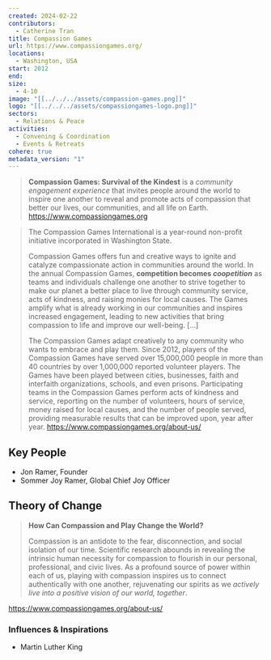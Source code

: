```yaml
---
created: 2024-02-22
contributors:
  - Catherine Tran
title: Compassion Games
url: https://www.compassiongames.org/
locations:
  - Washington, USA
start: 2012
end: 
size:
  - 4-10
image: "[[../../../assets/compassion-games.png]]"
logo: "[[../../../assets/compassiongames-logo.png]]"
sectors:
  - Relations & Peace
activities:
  - Convening & Coordination
  - Events & Retreats
cohere: true
metadata_version: "1"
---
```

>**Compassion Games: Survival of the Kindest** is a _community engagement experience_ that invites people around the world to inspire one another to reveal and promote acts of compassion that better our lives, our communities, and all life on Earth.
https://www.compassiongames.org

>The Compassion Games International is a year-round non-profit initiative incorporated in Washington State.
>
>Compassion Games offers fun and creative ways to ignite and catalyze compassionate action in communities around the world. In the annual Compassion Games, **competition becomes _coopetition_** as teams and individuals challenge one another to strive together to make our planet a better place to live through community service, acts of kindness, and raising monies for local causes. The Games amplify what is already working in our communities and inspires increased engagement, leading to new activities that bring compassion to life and improve our well-being. [...]
>
>The Compassion Games adapt creatively to any community who wants to embrace and play them. Since 2012, players of the Compassion Games have served over 15,000,000 people in more than 40 countries by over 1,000,000 reported volunteer players. The Games have been played between cities, businesses, faith and interfaith organizations, schools, and even prisons. Participating teams in the Compassion Games perform acts of kindness and service, reporting on the number of volunteers, hours of service, money raised for local causes, and the number of people served, providing measurable results that can be improved upon, year after year.
https://www.compassiongames.org/about-us/

## Key People

- Jon Ramer, Founder
- Sommer Joy Ramer, Global Chief Joy Officer

## Theory of Change

>**How Can Compassion and Play Change the World?**
>
>Compassion is an antidote to the fear, disconnection, and social isolation of our time. Scientific research abounds in revealing the intrinsic human necessity for compassion to flourish in our personal, professional, and civic lives. As a profound source of power within each of us, playing with compassion inspires us to connect authentically with one another, rejuvenating our spirits as we _actively live into a positive vision of our world, together_.

https://www.compassiongames.org/about-us/

### Influences & Inspirations

- Martin Luther King









